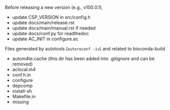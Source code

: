 Before releasing a new version (e.g., v100.0.1),
- update CSP_VERSION in src/config.h
- update docs/main/release.rst
- update docs/main/manual.rst if needed
- update docs/conf.py for readthedoc
- update AC_INIT in configure.ac

Files generated by autotools (`autoreconf -iv`) and related to bioconda-build
- autom4te.cache (this dir has been added into .gitignore and can be removed) 
- aclocal.m4
- conf.h.in  
- configure
- depcomp
- install-sh
- Makefile.in
- missing

